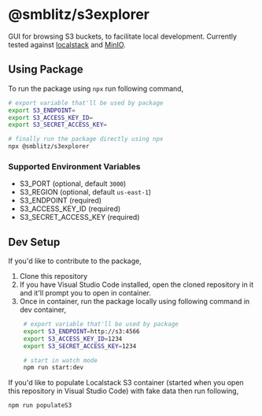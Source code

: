 # @smblitz/s3explorer

GUI for browsing S3 buckets, to facilitate local development. Currently tested against [localstack](https://github.com/localstack/localstack) and [MinIO](https://github.com/minio/minio).

## Using Package

To run the package using `npx` run following command,

```sh
# export variable that'll be used by package
export S3_ENDPOINT=
export S3_ACCESS_KEY_ID=
export S3_SECRET_ACCESS_KEY=

# finally run the package directly using npx
npx @smblitz/s3explorer
```

### Supported Environment Variables

- S3_PORT (optional, default `3000`)
- S3_REGION (optional, default `us-east-1`)
- S3_ENDPOINT (required)
- S3_ACCESS_KEY_ID (required)
- S3_SECRET_ACCESS_KEY (required)

## Dev Setup

If you'd like to contribute to the package,

1. Clone this repository
1. If you have Visual Studio Code installed, open the cloned repository in it and it'll prompt you to open in container.
1. Once in container, run the package locally using following command in dev container,
   ```sh
    # export variable that'll be used by package
    export S3_ENDPOINT=http://s3:4566
    export S3_ACCESS_KEY_ID=1234
    export S3_SECRET_ACCESS_KEY=1234

    # start in watch mode
    npm run start:dev
   ```

If you'd like to populate Localstack S3 container (started when you open this repository in Visual Studio Code) with fake data then run following,
```js
npm run populateS3
```